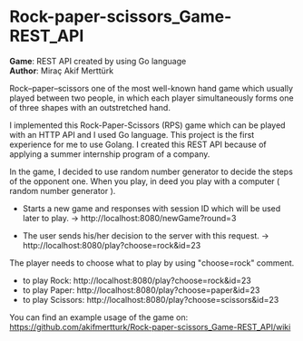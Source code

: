 # Rock-paper-scissors_Game-REST_API  
**Game**: REST API created by using Go language  
**Author**: Miraç Akif Merttürk  

Rock–paper–scissors one of the most well-known
hand game which usually played between two people,
in which each player simultaneously forms one of
three shapes with an outstretched hand.

I implemented this Rock-Paper-Scissors (RPS) game 
which can be played with an HTTP API and I used Go language. This project is the first experience for me to use Golang. I created this REST API 
because of applying a summer internship program of a company.

In the game, I decided to use random number 
generator to  decide the steps of the opponent one.
When you play, in deed you play with a computer
( random number generator ).

* Starts a new game and responses with session ID which will be used later to play.
-> http://localhost:8080/newGame?round=3

* The user sends his/her decision to the server with this request.
-> http://localhost:8080/play?choose=rock&id=23

The player needs to choose what to play by using "choose=rock" comment.
- to play Rock: http://localhost:8080/play?choose=rock&id=23
- to play Paper: http://localhost:8080/play?choose=paper&id=23
- to play Scissors: http://localhost:8080/play?choose=scissors&id=23

You can find an example usage of the game on:
https://github.com/akifmertturk/Rock-paper-scissors_Game-REST_API/wiki
